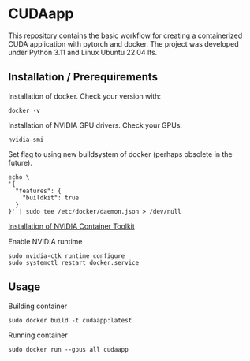 # CUDAapp
This repository contains the basic workflow for creating a containerized CUDA application with pytorch and docker.
The project was developed under Python 3.11 and Linux Ubuntu 22.04 lts.
## Installation / Prerequirements

Installation of docker. Check your version with:
```
docker -v
```
Installation of NVIDIA GPU drivers. Check your GPUs:
```
nvidia-smi
```

Set flag to using new buildsystem of docker (perhaps obsolete in the future).
```
echo \
'{
  "features": {
    "buildkit": true
  }
}' | sudo tee /etc/docker/daemon.json > /dev/null
```

[Installation of NVIDIA Container Toolkit](https://docs.nvidia.com/datacenter/cloud-native/container-toolkit/latest/install-guide.html
)

Enable NVIDIA runtime
```
sudo nvidia-ctk runtime configure
sudo systemctl restart docker.service
```

## Usage
Building container
```
sudo docker build -t cudaapp:latest
```
Running container
```
sudo docker run --gpus all cudaapp
```
